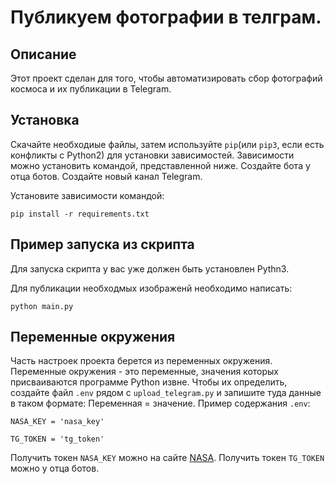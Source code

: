 # Публикуем фотографии в телграм. 
## Описание
Этот проект сделан для того, чтобы автоматизировать сбор фотографий космоса и их публикации в Telegram.
## Установка
Скачайте необходиые файлы, затем используйте `pip`(или `pip3`, если есть конфликты с Python2) для установки зависимостей. Зависимости можно установить командой, представленной ниже. Создайте бота у отца ботов. Создайте новый канал Telegram.

Установите зависимости командой:

`pip install -r requirements.txt`

## Пример запуска из скрипта
Для запуска скрипта у вас уже должен быть установлен Pythn3.

Для публикации необходмых изображенй необходимо написать:

`python main.py`

## Переменные окружения 
Часть настроек проекта берется из переменных окружения. Переменные окружения - это переменные, значения которых присваиваются программе Python извне. Чтобы их определить, создайте файл `.env` рядом с `upload_telegram.py` и запишите туда данные в таком формате: Переменная = значение.
Пример содержания `.env`:

`NASA_KEY = 'nasa_key'`

`TG_TOKEN = 'tg_token'`

Получить токен `NASA_KEY` можно на сайте [NASA](https://api.nasa.gov/#epic). Получить токен `TG_TOKEN` можно у отца ботов.
